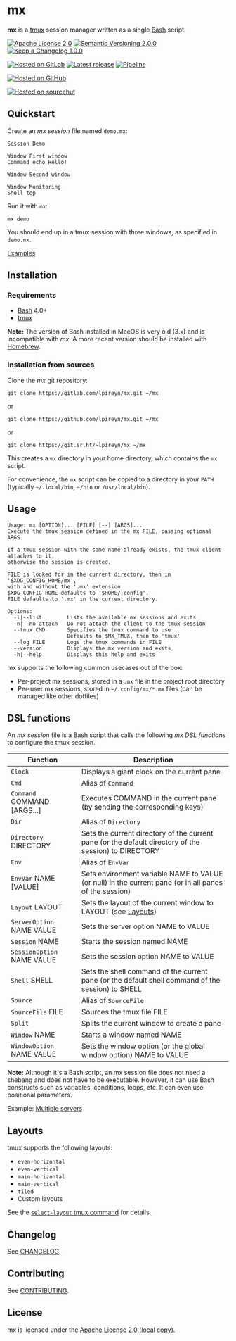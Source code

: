 # mx

**mx** is a [tmux](https://github.com/tmux/tmux) session manager written as a single [Bash](https://www.gnu.org/software/bash) script.

[![Apache License 2.0](https://img.shields.io/static/v1?label=License&message=Apache%20License%202.0&style=flat-square&color=informational&logo=apache)](https://www.apache.org/licenses/LICENSE-2.0)
[![Semantic Versioning 2.0.0](https://img.shields.io/static/v1?label=Semantic%20Versioning&message=2.0.0&style=flat-square&color=informational)](https://semver.org/spec/v2.0.0)
[![Keep a Changelog 1.0.0](https://img.shields.io/static/v1?label=Keep%20a%20Changelog&message=1.0.0&style=flat-square&color=informational)](https://keepachangelog.com/en/1.0.0)

[![Hosted on GitLab](https://img.shields.io/static/v1?label=Hosted%20on&message=GitLab&style=flat-square&color=informational&logo=gitlab)](https://gitlab.com/lpireyn/mx)
[![Latest release](https://img.shields.io/gitlab/v/release/lpireyn/mx?label=Latest%20release&message=GitLab&style=flat-square&color=informational&logo=gitlab)](https://gitlab.com/lpireyn/mx/-/releases/)
[![Pipeline](https://img.shields.io/gitlab/pipeline/lpireyn/mx/main?label=Pipeline&style=flat-square&logo=gitlab)](https://gitlab.com/lpireyn/mx/-/commits/main)

[![Hosted on GitHub](https://img.shields.io/static/v1?label=Hosted%20on&message=GitHub&style=flat-square&color=informational&logo=github)](https://github.com/lpireyn/mx)

[![Hosted on sourcehut](https://img.shields.io/static/v1?label=Hosted%20on&message=sourcehut&style=flat-square&color=informational)](https://git.sr.ht/~lpireyn/mx)

## Quickstart

Create an *mx session* file named `demo.mx`:

``` shell
Session Demo

Window First window
Command echo Hello!

Window Second window

Window Monitoring
Shell top
```

Run it with `mx`:

``` shell
mx demo
```

You should end up in a tmux session with three windows, as specified in `demo.mx`.

[Examples](examples)

## Installation

### Requirements

- [Bash](https://www.gnu.org/software/bash/) 4.0+
- [tmux](https://github.com/tmux/tmux)

**Note:**
The version of Bash installed in MacOS is very old (3.x) and is incompatible with *mx*.
A more recent version should be installed with [Homebrew](https://brew.sh/).

### Installation from sources

Clone the *mx* git repository:

``` shell
git clone https://gitlab.com/lpireyn/mx.git ~/mx
```

or

``` shell
git clone https://github.com/lpireyn/mx.git ~/mx
```

or

``` shell
git clone https://git.sr.ht/~lpireyn/mx ~/mx
```

This creates a `mx` directory in your home directory, which contains the `mx` script.

For convenience, the `mx` script can be copied to a directory in your `PATH` (typically `~/.local/bin`, `~/bin` or `/usr/local/bin`).

## Usage

```
Usage: mx [OPTION]... [FILE] [--] [ARGS]...
Execute the tmux session defined in the mx FILE, passing optional ARGS.

If a tmux session with the same name already exists, the tmux client attaches to it,
otherwise the session is created.

FILE is looked for in the current directory, then in '$XDG_CONFIG_HOME/mx',
with and without the '.mx' extension.
$XDG_CONFIG_HOME defaults to '$HOME/.config'.
FILE defaults to '.mx' in the current directory.

Options:
  -l|--list        Lists the available mx sessions and exits
  -n|--no-attach   Do not attach the client to the tmux session
  --tmux CMD       Specifies the tmux command to use
                   Defaults to $MX_TMUX, then to 'tmux'
  --log FILE       Logs the tmux commands in FILE
  --version        Displays the mx version and exits
  -h|--help        Displays this help and exits
```

mx supports the following common usecases out of the box:

- Per-project mx sessions, stored in a `.mx` file in the project root directory
- Per-user mx sessions, stored in `~/.config/mx/*.mx` files (can be managed like other dotfiles)

## DSL functions

An *mx session* file is a Bash script that calls the following *mx DSL functions* to configure the tmux session.

| Function                    | Description                                                                                            |
|-----------------------------|--------------------------------------------------------------------------------------------------------|
| `Clock`                     | Displays a giant clock on the current pane                                                             |
| `Cmd`                       | Alias of `Command`                                                                                     |
| `Command` COMMAND [ARGS...] | Executes COMMAND in the current pane (by sending the corresponding keys)                               |
| `Dir`                       | Alias of `Directory`                                                                                   |
| `Directory` DIRECTORY       | Sets the current directory of the current pane (or the default directory of the session) to DIRECTORY  |
| `Env`                       | Alias of `EnvVar`                                                                                      |
| `EnvVar` NAME [VALUE]       | Sets environment variable NAME to VALUE (or null) in the current pane (or in all panes of the session) |
| `Layout` LAYOUT             | Sets the layout of the current window to LAYOUT (see [Layouts](#layouts))                              |
| `ServerOption` NAME VALUE   | Sets the server option NAME to VALUE                                                                   |
| `Session` NAME              | Starts the session named NAME                                                                          |
| `SessionOption` NAME VALUE  | Sets the session option NAME to VALUE                                                                  |
| `Shell` SHELL               | Sets the shell command of the current pane (or the default shell command of the session) to SHELL      |
| `Source`                    | Alias of `SourceFile`                                                                                  |
| `SourceFile` FILE           | Sources the tmux file FILE                                                                             |
| `Split`                     | Splits the current window to create a pane                                                             |
| `Window` NAME               | Starts a window named NAME                                                                             |
| `WindowOption` NAME VALUE   | Sets the window option (or the global window option) NAME to VALUE                                     |

**Note:**
Although it's a Bash script, an mx session file does not need a shebang and does not have to be executable.
However, it can use Bash constructs such as variables, conditions, loops, etc.
It can even use positional parameters.

Example: [Multiple servers](examples/multiple-servers.mx)

## Layouts

tmux supports the following layouts:

- `even-horizontal`
- `even-vertical`
- `main-horizontal`
- `main-vertical`
- `tiled`
- Custom layouts

See the [`select-layout` tmux command](http://man.openbsd.org/OpenBSD-current/man1/tmux.1#select-layout) for details.

## Changelog

See [CHANGELOG](CHANGELOG.md).

## Contributing

See [CONTRIBUTING](CONTRIBUTING.md).

## License

mx is licensed under the [Apache License 2.0](https://www.apache.org/licenses/LICENSE-2.0) ([local copy](LICENSE)).

